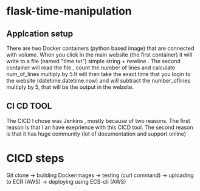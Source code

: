 # flask-time-manipulation
## Applcation setup
There are two Docker containers (python based image) that are connected with volume. When you click in the main website (the first container) it will write to a file (named "time.txt") simple string + newline . The second container will read the file , count the number of lines and calculate num_of_lines multiply by 5.It will then take the exact time that you login to the website (datetime.datetime.now) and will subtract the number_oflines multiply by 5, that will be the output in the website.
## CI CD TOOL
The CICD I chose was Jenkins , mostly because of two reasons.
The first reason is that I an have exeprience with this CICD tool.
The second reason is that it has huge community (lot of documentation and support online)
# CICD steps
Git clone -> building Dockerimages -> testing (curl command) -> uploading to ECR (AWS) -> deploying using ECS-cli (AWS)
